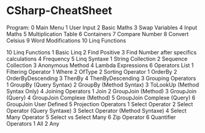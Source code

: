 # CSharp-CheatSheet

Program:
0 Main Menu
    1 User Input
    2 Basic Maths
    3 Swap Variables
    4 Input Maths
    5 Multiplication Table
    6 Containers
    7 Compare Number
    8 Convert Celsius
    9 Word Modifications
    10 Linq Functions

10 Linq Functions
    1 Basic Linq
    2 Find Positive
    3 Find Number after specifics calculations
    4 Frequency
    5 Linq Syntaxe
        1 String Collection
        2 Sequence Collection
        3 Anonymous Method
        4 Lambda Expressions
    6 Operators List
        1 Filtering Operator
            1 Where
            2 OfType
        2 Sorting Operator
            1 OrderBy
            2 OrderByDescending
            3 ThenBy
            4 ThenByDescending
        3 Grouping Operators
            1 GroupBy (Query Syntax)
            2 GroupBy (Method Syntax)
            3 ToLookUp (Method Syntax Only)
        4 Joining Operators
            1 Join
            2 GroupJoin (Method)
            3 GroupJoin (Query)
            4 GroupJoin Complexe (Method)
            5 GroupJoin Complexe (Query)
            6 GroupJoin User Defined
        5 Projection Operators
            1 Select Operator
            2 Select Operator (Query Syntaxe)
            3 Select Operator (Method Syntaxe)
            4 Select Many Operator
            5 Select vs Select Many
            6 Zip Operator
        6 Quantifier Operators
            1 All
            2 Any
        

